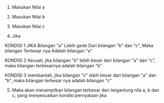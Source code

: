 1. Masukan Nilai a
2. Masukan Nilai b
3. Masukan Nilai c

4. Jika
 
KONDISI 1
JIKA Bilangan "a" Lebih gede Dari bilangan "b" dan "c",
Maka bilangan Terbesar nya Adalah bilangan "a"

KONDISI 2
Kecuali, jika bilangan "b" lebih besar dari bilangan "a" dan "c",
maka bilangan terbesarnya adalah bilangan "b"

KONDISI 3
membantah, jika bilangan "c" lebih besar dari bilangan "a" dan "b",
maka bilangan terbesar nya adalah bilangan "c"

5. Maka akan menampilkan bilangan terbesar dari tergantung nila a, b dan c, yang menyesuaikan kondisi pernyataan jika